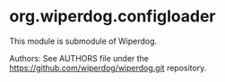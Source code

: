 org.wiperdog.configloader
=========================
This module is submodule of Wiperdog.

Authors:
 See AUTHORS file under the https://github.com/wiperdog/wiperdog.git repository.
